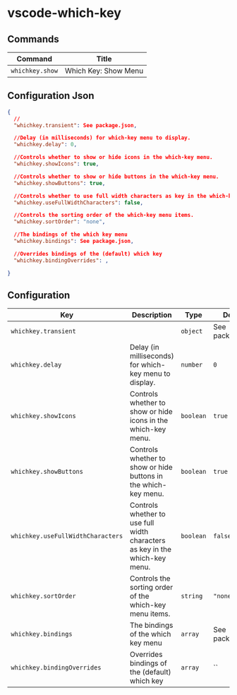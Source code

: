 # vscode-which-key

## Commands

| Command         | Title                |
| --------------- | -------------------- |
| `whichkey.show` | Which Key: Show Menu |

## Configuration Json

```json
{
  //
  "whichkey.transient": See package.json,

  //Delay (in milliseconds) for which-key menu to display.
  "whichkey.delay": 0,

  //Controls whether to show or hide icons in the which-key menu.
  "whichkey.showIcons": true,

  //Controls whether to show or hide buttons in the which-key menu.
  "whichkey.showButtons": true,

  //Controls whether to use full width characters as key in the which-key menu.
  "whichkey.useFullWidthCharacters": false,

  //Controls the sorting order of the which-key menu items.
  "whichkey.sortOrder": "none",

  //The bindings of the which key menu
  "whichkey.bindings": See package.json,

  //Overrides bindings of the (default) which key
  "whichkey.bindingOverrides": ,

}
```

## Configuration

| Key                               | Description                                                                 | Type      | Default          |
| --------------------------------- | --------------------------------------------------------------------------- | --------- | ---------------- |
| `whichkey.transient`              |                                                                             | `object`  | See package.json |
| `whichkey.delay`                  | Delay (in milliseconds) for which-key menu to display.                      | `number`  | `0`              |
| `whichkey.showIcons`              | Controls whether to show or hide icons in the which-key menu.               | `boolean` | `true`           |
| `whichkey.showButtons`            | Controls whether to show or hide buttons in the which-key menu.             | `boolean` | `true`           |
| `whichkey.useFullWidthCharacters` | Controls whether to use full width characters as key in the which-key menu. | `boolean` | `false`          |
| `whichkey.sortOrder`              | Controls the sorting order of the which-key menu items.                     | `string`  | `"none"`         |
| `whichkey.bindings`               | The bindings of the which key menu                                          | `array`   | See package.json |
| `whichkey.bindingOverrides`       | Overrides bindings of the (default) which key                               | `array`   | ``               |